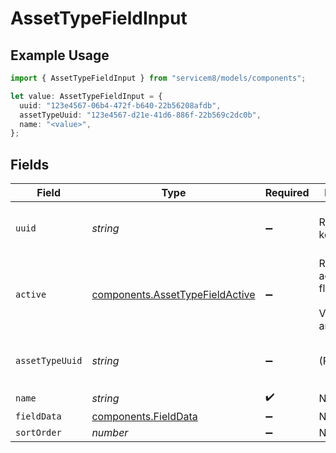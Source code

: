 # AssetTypeFieldInput

## Example Usage

```typescript
import { AssetTypeFieldInput } from "servicem8/models/components";

let value: AssetTypeFieldInput = {
  uuid: "123e4567-06b4-472f-b640-22b56208afdb",
  assetTypeUuid: "123e4567-d21e-41d6-886f-22b569c2dc0b",
  name: "<value>",
};
```

## Fields

| Field                                                                              | Type                                                                               | Required                                                                           | Description                                                                        | Example                                                                            |
| ---------------------------------------------------------------------------------- | ---------------------------------------------------------------------------------- | ---------------------------------------------------------------------------------- | ---------------------------------------------------------------------------------- | ---------------------------------------------------------------------------------- |
| `uuid`                                                                             | *string*                                                                           | :heavy_minus_sign:                                                                 | Record UUID key                                                                    | 123e4567-06b4-472f-b640-22b56208afdb                                               |
| `active`                                                                           | [components.AssetTypeFieldActive](../../models/components/assettypefieldactive.md) | :heavy_minus_sign:                                                                 | Record active/deleted flag. <br/><br/>Valid values are [0,1]                       |                                                                                    |
| `assetTypeUuid`                                                                    | *string*                                                                           | :heavy_minus_sign:                                                                 | (Read-only)                                                                        | 123e4567-d21e-41d6-886f-22b569c2dc0b                                               |
| `name`                                                                             | *string*                                                                           | :heavy_check_mark:                                                                 | N/A                                                                                |                                                                                    |
| `fieldData`                                                                        | [components.FieldData](../../models/components/fielddata.md)                       | :heavy_minus_sign:                                                                 | N/A                                                                                |                                                                                    |
| `sortOrder`                                                                        | *number*                                                                           | :heavy_minus_sign:                                                                 | N/A                                                                                |                                                                                    |